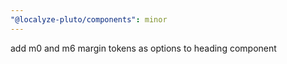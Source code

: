```yaml
---
"@localyze-pluto/components": minor
---
```


add m0 and m6 margin tokens as options to heading component
